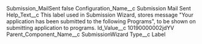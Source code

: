<?xml version="1.0" encoding="UTF-8"?>
<CustomMetadata xmlns="http://soap.sforce.com/2006/04/metadata" xmlns:xsi="http://www.w3.org/2001/XMLSchema-instance" xmlns:xsd="http://www.w3.org/2001/XMLSchema">
    <label>Submission_MailSent</label>
    <protected>false</protected>
    <values>
        <field>Configuration_Name__c</field>
        <value xsi:type="xsd:string">Submission Mail Sent</value>
    </values>
    <values>
        <field>Help_Text__c</field>
        <value xsi:type="xsd:string">This label used in Submission Wizard, stores message &quot;Your application has been submitted to the following Programs&quot;, to be shown on submitting application to programs.</value>
    </values>
    <values>
        <field>Id_Value__c</field>
        <value xsi:type="xsd:string">10190000002jdYV</value>
    </values>
    <values>
        <field>Parent_Component_Name__c</field>
        <value xsi:type="xsd:string">SubmissionWizard</value>
    </values>
    <values>
        <field>Type__c</field>
        <value xsi:type="xsd:string">Label</value>
    </values>
</CustomMetadata>
